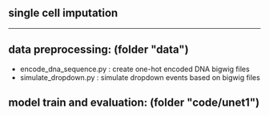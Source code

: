 ## single cell imputation

---

## data preprocessing: (folder "data")
* encode_dna_sequence.py : create one-hot encoded DNA bigwig files
* simulate_dropdown.py : simulate dropdown events based on bigwig files

## model train and evaluation: (folder "code/unet1")





